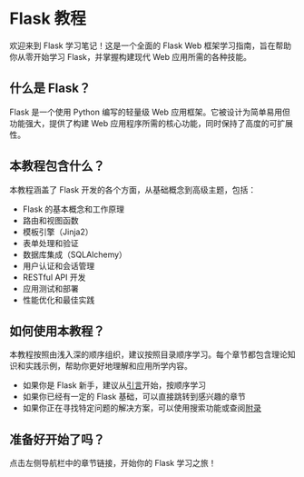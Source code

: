 # Flask 教程

欢迎来到 Flask 学习笔记！这是一个全面的 Flask Web 框架学习指南，旨在帮助你从零开始学习 Flask，并掌握构建现代 Web 应用所需的各种技能。

## 什么是 Flask？

Flask 是一个使用 Python 编写的轻量级 Web 应用框架。它被设计为简单易用但功能强大，提供了构建 Web 应用程序所需的核心功能，同时保持了高度的可扩展性。

## 本教程包含什么？

本教程涵盖了 Flask 开发的各个方面，从基础概念到高级主题，包括：

- Flask 的基本概念和工作原理
- 路由和视图函数
- 模板引擎（Jinja2）
- 表单处理和验证
- 数据库集成（SQLAlchemy）
- 用户认证和会话管理
- RESTful API 开发
- 应用测试和部署
- 性能优化和最佳实践

## 如何使用本教程？

本教程按照由浅入深的顺序组织，建议按照目录顺序学习。每个章节都包含理论知识和实践示例，帮助你更好地理解和应用所学内容。

- 如果你是 Flask 新手，建议从[引言](/flask/1.%20引言)开始，按顺序学习
- 如果你已经有一定的 Flask 基础，可以直接跳转到感兴趣的章节
- 如果你正在寻找特定问题的解决方案，可以使用搜索功能或查阅[附录](/flask/12.%20附录)

## 准备好开始了吗？

点击左侧导航栏中的章节链接，开始你的 Flask 学习之旅！